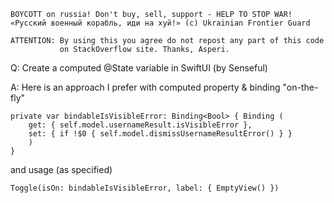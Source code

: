 ```
BOYCOTT on russia! Don't buy, sell, support - HELP TO STOP WAR!
«Русский военный корабль, иди на хуй!» (c) Ukrainian Frontier Guard

ATTENTION: By using this you agree do not repost any part of this code
           on StackOverflow site. Thanks, Asperi.
```

Q: Create a computed @State variable in SwiftUI (by Senseful)

A: Here is an approach I prefer with computed property & binding "on-the-fly"

    private var bindableIsVisibleError: Binding<Bool> { Binding (
        get: { self.model.usernameResult.isVisibleError },
        set: { if !$0 { self.model.dismissUsernameResultError() } }
        )
    }

and usage (as specified)

    Toggle(isOn: bindableIsVisibleError, label: { EmptyView() })


